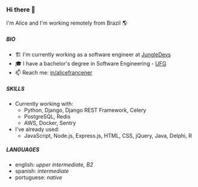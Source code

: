 ### Hi there 👋

I'm Alice and I'm working remotely from Brazil 🌎

##### BIO

- 🏗️ I'm currently working as a software engineer at [JungleDevs](https://jungledevs.com/)
- 🎓 I have a bachelor's degree in Software Engineering - [UFG](https://www.inf.ufg.br/)
- 📫 Reach me: [in/alicefrancener](https://www.linkedin.com/in/alicefrancener/)

##### SKILLS

- Currently working with: 
    - Python, Django, Django REST Framework, Celery
    - PostgreSQL, Redis
    - AWS, Docker, Sentry
- I've already used:
    - JavaScript, Node.js, Express.js, HTML, CSS, jQuery, Java, Delphi, R

##### LANGUAGES

- english: _upper intermediate, B2_
- spanish: _intermediate_
- portuguese: _native_
